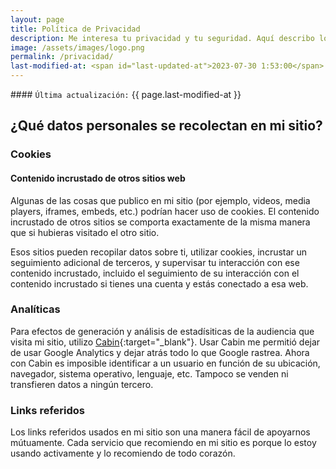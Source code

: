 ```yaml
---
layout: page
title: Política de Privacidad
description: Me interesa tu privacidad y tu seguridad. Aquí describo lo que se recolecta en mi sitio web.
image: /assets/images/logo.png
permalink: /privacidad/
last-modified-at: <span id="last-updated-at">2023-07-30 1:53:00</span>
---
```


<div class="card last-updated my-3 text-center">
<div class="card-body rounded">
#### <code>Última actualización:</code> {{ page.last-modified-at }}
</div>
</div>

## ¿Qué datos personales se recolectan en mi sitio?

### Cookies

#### Contenido incrustado de otros sitios web
Algunas de las cosas que publico en mi sitio (por ejemplo, videos, media players, iframes, embeds, etc.) podrían hacer uso de cookies. El contenido incrustado de otros sitios se comporta exactamente de la misma manera que si hubieras visitado el otro sitio.

Esos sitios pueden recopilar datos sobre ti, utilizar cookies, incrustar un seguimiento adicional de terceros, y supervisar tu interacción con ese contenido incrustado, incluido el seguimiento de su interacción con el contenido incrustado si tienes una cuenta y estás conectado a esa web.

### Analíticas
Para efectos de generación y análisis de estadísiticas de la audiencia que visita mi sitio, utilizo [Cabin][1]{:target="_blank"}. Usar Cabin me permitió dejar de usar Google Analytics y dejar atrás todo lo que Google rastrea. Ahora con Cabin es imposible identificar a un usuario en función de su ubicación, navegador, sistema operativo, lenguaje, etc. Tampoco se venden ni transfieren datos a ningún tercero.

### Links referidos
Los links referidos usados en mi sitio son una manera fácil de apoyarnos mútuamente. Cada servicio que recomiendo en mi sitio es porque lo estoy usando activamente y lo recomiendo de todo corazón.

[1]: https://withcabin.com/